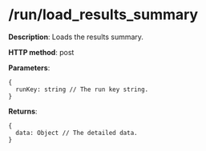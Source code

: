 # /run/load\_results\_summary #

**Description**: Loads the results summary.

**HTTP method**: post

**Parameters**:
```
{
  runKey: string // The run key string.
}
```

**Returns**:
```
{
  data: Object // The detailed data.
}
```